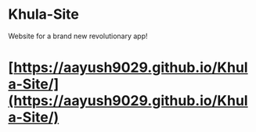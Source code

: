 # Khula-Site
Website for a brand new revolutionary app!

# [https://aayush9029.github.io/Khula-Site/](https://aayush9029.github.io/Khula-Site/)
